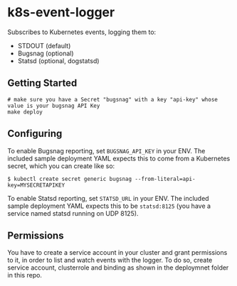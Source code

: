 # k8s-event-logger

Subscribes to Kubernetes events, logging them to:

* STDOUT (default)
* Bugsnag (optional)
* Statsd (optional, dogstatsd)

## Getting Started

```
# make sure you have a Secret "bugsnag" with a key "api-key" whose value is your bugsnag API Key
make deploy
```

## Configuring

To enable Bugsnag reporting, set `BUGSNAG_API_KEY` in your ENV.
The included sample deployment YAML expects this to come from a Kubernetes secret, which you can create like so:

```
$ kubectl create secret generic bugsnag --from-literal=api-key=MYSECRETAPIKEY
```

To enable Statsd reporting, set `STATSD_URL` in your ENV.
The included sample deployment YAML expects this to be `statsd:8125` (you have a service named statsd running on UDP 8125).

## Permissions 

You have to create a service account in your cluster and grant permissions to it, in order to list and watch
events with the logger. To do so, create service account, clusterrole and binding as shown in the deploymnet folder in
this repo.
